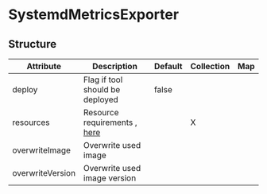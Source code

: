 # SystemdMetricsExporter 
 

## Structure 
 

| Attribute        | Description                                                | Default | Collection | Map  |
| ---------------- | ---------------------------------------------------------- | ------- | ---------- | ---  |
| deploy           | Flag if tool should be deployed                            |  false  |            |      |
| resources        | Resource requirements , [here](k8s/Resources/Resources.md) |         | X          |      |
| overwriteImage   | Overwrite used image                                       |         |            |      |
| overwriteVersion | Overwrite used image version                               |         |            |      |